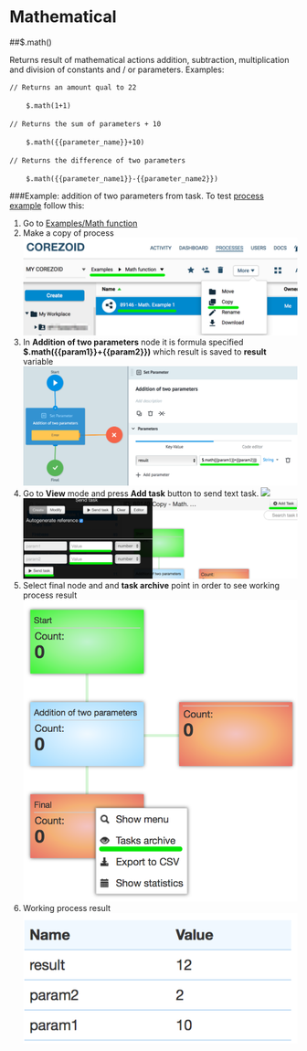 # Mathematical

##$.math()

Returns result of mathematical actions addition, subtraction, multiplication and division of constants and / or parameters.
Examples:

    // Returns an amount qual to 22

        $.math(1+1)

    // Returns the sum of parameters + 10

        $.math({{parameter_name}}+10)

    // Returns the difference of two parameters

        $.math({{parameter_name1}}-{{parameter_name2}})

###Example: addition of two parameters from task.
To test [process example](https://admin.corezoid.com/editor/55348/89146) follow this:
1.  Go to [Examples/Math function](https://admin.corezoid.com/folder/conv/55348)
2.  Make a copy of process
![](../img/create/math_copy_example.png)
3.  In **Addition of two parameters** node it is formula specified **$.math({{param1}}+{{param2}})**  which result is saved to **result**  variable
![](../img/create/math_select_node.png)
4.  Go to **View** mode and press  **Add task** button to send text task.
![](../img/create/math_view.png)
![](../img/create/math_add_task.png)
5.  Select final node and and **task archive** point in order to see working process result
![](../img/create/math_task_archive.png)
6.  Working process result
![](../img/create/math_result.png)
